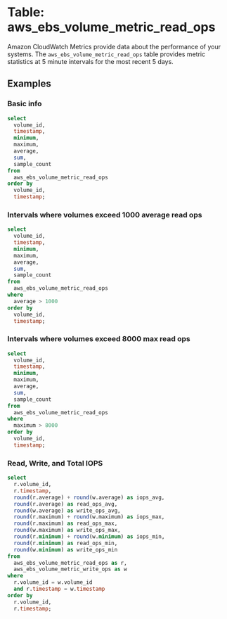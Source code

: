 # Table: aws_ebs_volume_metric_read_ops

Amazon CloudWatch Metrics provide data about the performance of your systems.  The `aws_ebs_volume_metric_read_ops` table provides metric statistics at 5 minute intervals for the most recent 5 days.


## Examples

### Basic info

```sql
select
  volume_id,
  timestamp,
  minimum,
  maximum,
  average,
  sum,
  sample_count
from
  aws_ebs_volume_metric_read_ops
order by
  volume_id,
  timestamp;
```

### Intervals where volumes exceed 1000 average read ops
```sql
select
  volume_id,
  timestamp,
  minimum,
  maximum,
  average,
  sum,
  sample_count
from
  aws_ebs_volume_metric_read_ops
where
  average > 1000
order by
  volume_id,
  timestamp;
```


### Intervals where volumes exceed 8000 max read ops
```sql
select
  volume_id,
  timestamp,
  minimum,
  maximum,
  average,
  sum,
  sample_count
from
  aws_ebs_volume_metric_read_ops
where
  maximum > 8000
order by
  volume_id,
  timestamp;
```


### Read, Write, and Total IOPS

```sql
select 
  r.volume_id,
  r.timestamp,
  round(r.average) + round(w.average) as iops_avg,
  round(r.average) as read_ops_avg,
  round(w.average) as write_ops_avg,
  round(r.maximum) + round(w.maximum) as iops_max,
  round(r.maximum) as read_ops_max,
  round(w.maximum) as write_ops_max,
  round(r.minimum) + round(w.minimum) as iops_min,
  round(r.minimum) as read_ops_min,
  round(w.minimum) as write_ops_min
from 
  aws_ebs_volume_metric_read_ops as r,
  aws_ebs_volume_metric_write_ops as w
where 
  r.volume_id = w.volume_id
  and r.timestamp = w.timestamp
order by
  r.volume_id,
  r.timestamp;
```